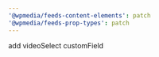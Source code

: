 ```yaml
---
'@wpmedia/feeds-content-elements': patch
'@wpmedia/feeds-prop-types': patch
---
```


add videoSelect customField
